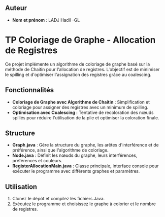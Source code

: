## Auteur
- **Nom et prénom** : LADJ Hadil -GL

# TP Coloriage de Graphe - Allocation de Registres

Ce projet implémente un algorithme de coloriage de graphe basé sur la méthode de Chaitin pour l'allocation de registres. L'objectif est de minimiser le spilling et d'optimiser l'assignation des registres grâce au coalescing.

## Fonctionnalités
- **Coloriage de Graphe avec Algorithme de Chaitin** : Simplification et coloriage pour assigner des registres avec un minimum de spilling.
- **Optimisation avec Coalescing** : Tentative de recoloration des nœuds spillés pour réduire l'utilisation de la pile et optimiser la coloration finale.

## Structure
- **Graph.java** : Gère la structure du graphe, les arêtes d'interférence et de préférence, ainsi que l'algorithme de coloriage.
- **Node.java** : Définit les nœuds du graphe, leurs interférences, préférences et couleurs.
- **RegisterAllocationMain.java** : Classe principale, interface console pour exécuter le programme avec différents graphes et paramètres.

## Utilisation
1. Clonez le dépôt et compilez les fichiers Java.
2. Exécutez le programme et choisissez le graphe à colorier et le nombre de registres.

